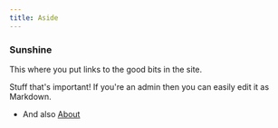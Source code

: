 ```yaml
---
title: Aside
---
```


### Sunshine

This where you put links to the good bits in the site.

Stuff that's important! If you're an admin then you can easily edit it as Markdown.

- And also [About](/about/)
